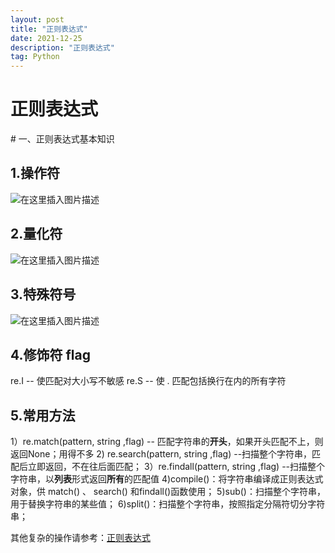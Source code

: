 ```yaml
---
layout: post
title: "正则表达式"
date: 2021-12-25
description: "正则表达式"
tag: Python
---
```


# 正则表达式

 ﻿# 一、正则表达式基本知识
## 1.操作符
![在这里插入图片描述](https://img-blog.csdnimg.cn/f3eee02716e640c09dbf1151d26345fa.png?x-oss-process=image/watermark,type_ZmFuZ3poZW5naGVpdGk,shadow_10,text_Q1NETiBAeW91bmd5YW5ncGFuZw==,size_18,color_FFFFFF,t_70,g_se,x_16#pic_center)
## 2.量化符
![在这里插入图片描述](https://img-blog.csdnimg.cn/33809cc0b6da4affa473bbd86fc4be06.png?x-oss-process=image/watermark,type_ZmFuZ3poZW5naGVpdGk,shadow_10,text_Q1NETiBAeW91bmd5YW5ncGFuZw==,size_18,color_FFFFFF,t_70,g_se,x_16#pic_center)
## 3.特殊符号
![在这里插入图片描述](https://img-blog.csdnimg.cn/35e3c4141e184ef1aba69ed5aa7816d7.png?x-oss-process=image/watermark,type_ZmFuZ3poZW5naGVpdGk,shadow_10,text_Q1NETiBAeW91bmd5YW5ncGFuZw==,size_18,color_FFFFFF,t_70,g_se,x_16#pic_center)
## 4.修饰符 flag
re.I -- 使匹配对大小写不敏感
re.S -- 使 . 匹配包括换行在内的所有字符

## 5.常用方法
1）re.match(pattern, string ,flag) -- 匹配字符串的**开头**，如果开头匹配不上，则返回None；用得不多
2) re.search(pattern, string ,flag)  --扫描整个字符串，匹配后立即返回，不在往后面匹配；
3）re.findall(pattern, string ,flag) --扫描整个字符串，以**列表**形式返回**所有**的匹配值
4)compile()：将字符串编译成正则表达式对象，供 match() 、 search() 和findall()函数使用；
5)sub()：扫描整个字符串，用于替换字符串的某些值；
6)split()：扫描整个字符串，按照指定分隔符切分字符串；

其他复杂的操作请参考：[正则表达式](https://blog.csdn.net/weixin_40907382/article/details/79654372)
